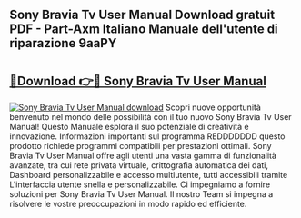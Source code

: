 ## Sony Bravia Tv User Manual Download gratuit PDF - Part-Axm Italiano Manuale dell'utente di riparazione 9aaPY

# <h2><a href="http://dfgjqw7.blite.top/?on=Sony+Bravia+Tv+User+Manual">🔗Download 👉🔴 Sony Bravia Tv User Manual</a></h2>

[![Sony Bravia Tv User Manual download](https://i.imgur.com/lujVjoI.png)](http://dfgjqw7.blite.top/?on=Sony+Bravia+Tv+User+Manual)
Scopri nuove opportunità benvenuto nel mondo delle possibilità con il tuo nuovo Sony Bravia Tv User Manual! Questo Manuale esplora il suo potenziale di creatività e innovazione. Informazioni importanti sul programma REDDDDDDD questo prodotto richiede programmi compatibili per prestazioni ottimali. Sony Bravia Tv User Manual offre agli utenti una vasta gamma di funzionalità avanzate, tra cui rete privata virtuale, crittografia automatica dei dati, Dashboard personalizzabile e accesso multiutente, tutti accessibili tramite L'interfaccia utente snella e personalizzabile. Ci impegniamo a fornire soluzioni per Sony Bravia Tv User Manual. Il nostro Team si impegna a risolvere le vostre preoccupazioni in modo rapido ed efficiente.

